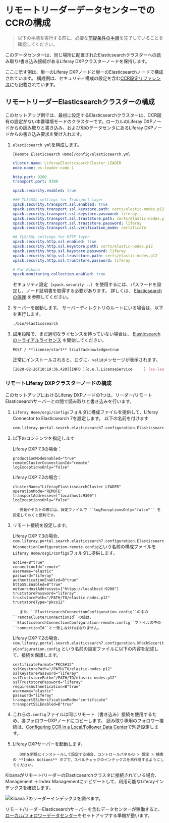 # リモートリーダーデータセンターでのCCRの構成

> 以下の手順を実行する前に、必要な[前提条件の手順](./configuring-an-example-ccr-installation-replicating-between-data-centers.md)を完了していることを確認してください。

このデータセンターは、同じ場所に配置されたElasticsearchクラスターへの読み取り/書き込み接続があるLiferay DXPクラスターノードを保持します。

ここに示す例は、単一のLiferay DXPノードと単一のElasticsearchノードで構成されています。 構成例は、セキュリティ構成の設定を含む[CCR設定リファレンス](./ccr-basic-use-case-config-reference.md)にも記載されています。

<a name="リモートリーダーelasticsearchクラスターの構成" />

## リモートリーダーElasticsearchクラスターの構成

このセットアップ例では、最初に設定するElasticsearchクラスターは、CCR固有の設定がない本番環境モードのクラスターです。ローカルのLiferay DXPノードからの読み取りと書き込み、および別のデータセンタにあるLiferay DXPノードからの書き込み要求を受け入れます。

1. `elasticsearch.yml`を構成します。

   `[Remote Elasticsearch Home]/config/elasticsearch.yml`

   ```yaml
   cluster.name: LiferayElasticsearchCluster_LEADER
   node.name: es-leader-node-1

   http.port: 9200
   transport.port: 9300

   xpack.security.enabled: true

   ### TLS/SSL settings for Transport layer
   xpack.security.transport.ssl.enabled: true
   xpack.security.transport.ssl.keystore.path: certs/elastic-nodes.p12
   xpack.security.transport.ssl.keystore.password: liferay
   xpack.security.transport.ssl.truststore.path: certs/elastic-nodes.p12
   xpack.security.transport.ssl.truststore.password: liferay
   xpack.security.transport.ssl.verification_mode: certificate

   ## TLS/SSL settings for HTTP layer
   xpack.security.http.ssl.enabled: true
   xpack.security.http.ssl.keystore.path: certs/elastic-nodes.p12
   xpack.security.http.ssl.keystore.password: liferay
   xpack.security.http.ssl.truststore.path: certs/elastic-nodes.p12
   xpack.security.http.ssl.truststore.password: liferay

   # For Kibana
   xpack.monitoring.collection.enabled: true
   ```

   セキュリティ設定（`xpack.security...`）を使用するには、パスワードを設定し、ノード証明書を取得する必要があります。 詳しくは、 [Elasticsearchの保護](../../installing-and-upgrading-a-search-engine/elasticsearch/securing-elasticsearch.md) を参照してください。

1. サーバーを起動します。 サーバーディレクトリのルートにいる場合は、以下を実行します。

      ```bash
      ./bin/elasticssearch
      ```

1. 試用段階で、まだ適切なライセンスを持っていない場合は、 [Elasticsearchのトライアルライセンス](https://www.elastic.co/guide/en/elasticsearch/reference/7.x/start-trial.html) を開始してください。

   ```
   POST / **license/start** trial?acknowledge=true
   ```

   正常にインストールされると、ログに`- valid`メッセージが表示されます。

   ```bash
   [2020-02-26T10:19:36,420][INFO ][o.e.l.LicenseService     ] [es-leader-node-1] license [lf263a315-8da3-41f7-8622-lfd7cc14cae29] mode [trial] - valid
   ```

### リモートLiferay DXPクラスターノードの構成

このセットアップにおけるLiferay DXPノードの1つは、リーダー/リモートElasticsearchサーバーとの間で読み取りと書き込みを行います。

1. `Liferay Home/osgi/configs`フォルダに構成ファイルを提供して、Liferay Connector to Elasticsearch 7を設定します。 以下の名前を付けます

   ```bash
   com.liferay.portal.search.elasticsearch7.configuration.ElasticsearchConfiguration.config
   ```

1. 以下のコンテンツを指定します


   Liferay DXP 7.3の場合：

   ```properties
   productionModeEnabled="true"
   remoteClusterConnectionId="remote"
   logExceptionsOnly="false"
   ```

   Liferay DXP 7.2の場合：

   ```properties
   clusterName="LiferayElasticsearchCluster_LEADER"
   operationMode="REMOTE"
   transportAddresses=["localhost:9300"]
   logExceptionsOnly="false"
   ```

   ```{tip}
      開発やテストの際には、設定ファイルで ``logExceptionsOnly="false"`` を設定しておくと便利です。 
   ```

1. リモート接続を設定します。

   Liferay DXP 7.3の場合、`com.liferay.portal.search.elasticsearch7.configuration.ElasticsearchConnectionConfiguration-remote.config`という名前の構成ファイルを`Liferay Home/osgi/configs`フォルダに提供します。

   ```properties
   active=B"true"
   connectionId="remote"
   username="elastic"
   password="liferay"
   authenticationEnabled=B"true"
   httpSSLEnabled=B"true"
   networkHostAddresses=["https://localhost:9200"]
   truststorePassword="liferay"
   truststorePath="/PATH/TO/elastic-nodes.p12"
   truststoreType="pkcs12"
   ```

   ```{important}
      また、``ElasticsearchConnectionConfiguration.config``の中の``remoteClusterConnectionId``の値は、``ElasticsearchConnectionConfiguration-remote.config``ファイルの中の``connectionId``と一致しなければなりません。 
   ```

   Liferay DXP 7.2の場合、 `com.liferay.portal.search.elasticsearch7.configuration.XPackSecurityConfiguration.config` という名前の設定ファイルに以下の内容を記述して、接続を保護します。

   ```properties
   certificateFormat="PKCS#12"
   sslKeystorePath="/PATH/TO/elastic-nodes.p12"
   sslKeystorePassword="liferay"
   sslTruststorePath="/PATH/TO/elastic-nodes.p12"
   sslTruststorePassword="liferay"
   requiresAuthentication=B"true"
   username="elastic"
   password="liferay"
   transportSSLVerificationMode="certificate"
   transportSSLEnabled=B"true"
   ```

1. これらの`.config`ファイルは同じリモート（書き込み）接続を使用するため、各フォロワーDXPノードにコピーします。 読み取り専用のフォロワー接続は、[Configuring CCR in a Local/Follower Data Center](./configuring-ccr-in-a-local-follower-data-center.md)で別途設定します。

1. Liferay DXPサーバーを起動します。

   ```{important}
      DXPを新規にインストールして設定する場合、コントロールパネルの > 設定 > 検索 の **Index Actions** タブで、スペルチェックのインデックスを再作成するようにしてください。
   ```

Kibanaがリモート/リーダーのElasticsearchクラスタに接続されている場合、Management &rarr; Index Managementにナビゲートして、利用可能なLiferayインデックスを確認します。

![Kibana 7のリーダーインデックスを調べます。](./configuring-ccr-in-a-remote-leader-data-center/images/01.png)

リモート/リーダーElasticsearchサーバーを含むデータセンターが稼働すると、[ローカル/フォロワーデータセンター](./configuring-ccr-in-a-local-follower-data-center.md)をセットアップする準備が整います。
